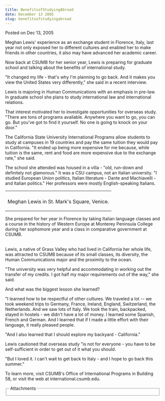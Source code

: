 ```yaml
---
title: BenefitsofStudyingAbroad
date: December 13 2005
slug: benefitsofstudyingabroad
---
```


 



<span class="date">Posted on Dec 13, 2005    </span>
<p>Meghan Lewis&apos; experience as an exchange student in Florence,
Italy, last year not only exposed her to different cultures and
enabled her to make friends in other countries, it also may have
advanced her academic career.</p>
<p>Now back at CSUMB for her senior year, Lewis is preparing for
graduate school and talking about the benefits of international
study.</p>
<p>&quot;It changed my life - that&apos;s why I&apos;m planning to go back. And it
makes you view the United States very differently,&quot; she said in a
recent interview.</p>
<p>Lewis is majoring in Human Communications with an emphasis in
pre-law. In graduate school she plans to study international law
and international relations.</p>
<p>That interest motivated her to investigate opportunities for
overseas study. &quot;There are tons of programs available. Anywhere you
want to go, you can go. But you&apos;ve got to find it yourself. No one
is going to knock on your door.&quot;</p>
<p>The California State University International Programs allow
students to study at campuses in 19 countries and pay the same
tuition they would pay in California. &quot;It ended up being more
expensive for me because, while tuition is the same, rent and food
are more expensive due to the exchange rate,&quot; she said.</p>
<p>The school she attended was housed in a villa - &quot;old, run-down
and definitely not glamorous.&quot; It was a CSU campus, not an Italian
university. &quot;I studied European Union politics, Italian literature
- Dante and Machiavelli - and Italian politics.&quot; Her professors
were mostly English-speaking Italians.</p>
<table>
<tr class="odd">
<td/>
</tr>
<tr class="even">
<td>
<p>Meghan Lewis in St. Mark&apos;s Square, Venice.</p>
</td>
</tr>
</table>
She prepared for her year in Florence by taking Italian language
classes and a course in the history of Western Europe at Monterey
Peninsula College during her sophomore year and a class in
comparative government at CSUMB.<br>
<br>
<p>Lewis, a native of Grass Valley who had lived in California her
whole life, was attracted to CSUMB because of its small classes,
its diversity, the Human Communications major and the proximity to
the ocean.</p>
<p>&quot;The university was very helpful and accommodating in working
out the transfer of my credits. I got half my major requirements
out of the way,&quot; she said.</p>
<p>And what was the biggest lesson she learned?</p>
<p>&quot;I learned how to be respectful of other cultures. We traveled a
lot -- we took weekend trips to Germany, France, Ireland, England,
Switzerland, the Netherlands. And we saw lots of Italy. We took the
train, backpacked, stayed in hostels - we didn&apos;t have a lot of
money. I learned some Spanish, French and German. And I learned
that if I made a little effort with their language, it really
pleased people.</p>
<p>&quot;And I also learned that I should explore my backyard -
California.&quot;</p>
<p>Lewis cautioned that overseas study &quot;is not for everyone - you
have to be self-sufficient in order to get out of it what you
should.</p>
<p>&quot;But I loved it. I can&apos;t wait to get back to Italy - and I hope
to go back this summer.&quot;</p>
<p>To learn more, visit CSUMB&apos;s Office of International Programs in
Building 58, or visit the web at international.csumb.edu.</p>
<fieldset class="fieldgroup group-attachments">
<legend>Attachments</legend>
<div class="field field-type-emvideo field-field-attach-video">
<div class="field-items">
<div class="field-item odd">
<div class="emvideo emvideo-video emvideo-"/>
</div>
</div>
</div>
</fieldset>
</br></br>




 

